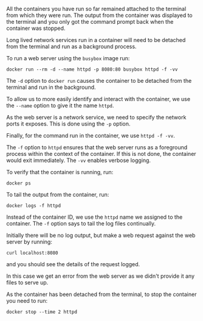 All the containers you have run so far remained attached to the terminal from which they were run. The output from the container was displayed to the terminal and you only got the command prompt back when the container was stopped.

Long lived network services run in a container will need to be detached from the terminal and run as a background process.

To run a web server using the `busybox` image run:

```execute
docker run --rm -d --name httpd -p 8080:80 busybox httpd -f -vv
```

The `-d` option to `docker run` causes the container to be detached from the terminal and run in the background.

To allow us to more easily identify and interact with the container, we use the `--name` option to give it the name `httpd`.

As the web server is a network service, we need to specify the network ports it exposes. This is done using the `-p` option.

Finally, for the command run in the container, we use `httpd -f -vv`.

The `-f` option to `httpd` ensures that the web server runs as a foreground process within the context of the container. If this is not done, the container would exit immediately. The `-vv` enables verbose logging.

To verify that the container is running, run:

```execute
docker ps
```

To tail the output from the container, run:

```execute
docker logs -f httpd
```

Instead of the container ID, we use the `httpd` name we assigned to the container. The `-f` option says to tail the log files continually.

Initially there will be no log output, but make a web request against the web server by running:

```execute-2
curl localhost:8080
```

and you should see the details of the request logged.

In this case we get an error from the web server as we didn't provide it any files to serve up.

As the container has been detached from the terminal, to stop the container you need to run:

```execute-2
docker stop --time 2 httpd
```
